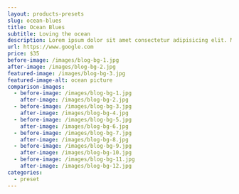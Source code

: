 ```yaml
---
layout: products-presets
slug: ocean-blues
title: Ocean Blues
subtitle: Loving the ocean
description: Lorem ipsum dolor sit amet consectetur adipisicing elit. Maxime dignissimos vitae consequuntur quia, nemo quidem temporibus facilis illo doloribus quis quam quaerat? Blanditiis, quod est neque nulla cumque eveniet dolorem!
url: https://www.google.com
price: $35
before-image: /images/blog-bg-1.jpg
after-image: /images/blog-bg-2.jpg
featured-image: /images/blog-bg-3.jpg
featured-image-alt: ocean picture
comparison-images:
  - before-image: /images/blog-bg-1.jpg
    after-image: /images/blog-bg-2.jpg
  - before-image: /images/blog-bg-3.jpg
    after-image: /images/blog-bg-4.jpg
  - before-image: /images/blog-bg-5.jpg
    after-image: /images/blog-bg-6.jpg
  - before-image: /images/blog-bg-7.jpg
    after-image: /images/blog-bg-8.jpg
  - before-image: /images/blog-bg-9.jpg
    after-image: /images/blog-bg-10.jpg
  - before-image: /images/blog-bg-11.jpg
    after-image: /images/blog-bg-12.jpg
categories:
  - preset
---
```







